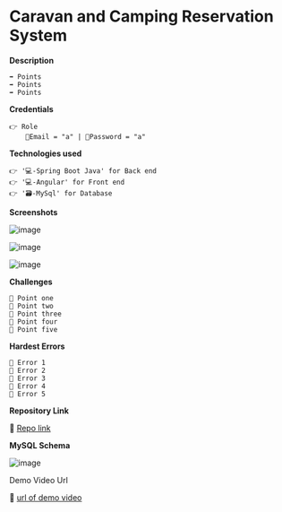 # **Caravan and Camping Reservation System**


**Description**

    ➡️ Points
    ➡️ Points
    ➡️ Points 


**Credentials**

    👉 Role 
        📧Email = "a" | 🔐Password = "a"


**Technologies used**

    👉 '💻-Spring Boot Java' for Back end
    👉 '💻-Angular' for Front end 
    👉 '🗃️-MySql' for Database 


**Screenshots**

![image](https://github.com/KarthigaGurusamy/Caravan-Camping-Reservation-System/assets/145537707/05b6407b-8e2a-4da6-9a51-3346c52c39dc)

![image](https://github.com/KarthigaGurusamy/Caravan-Camping-Reservation-System/assets/145537707/9e389411-9fd4-4b75-941b-3b77b2025b11)

![image](https://github.com/KarthigaGurusamy/Caravan-Camping-Reservation-System/assets/145537707/e6d38931-46e2-44c2-8da1-96609ec66a1e)



**Challenges**

    🔴 Point one
    🔴 Point two
    🔴 Point three
    🔴 Point four
    🔴 Point five


**Hardest Errors** 

    🚩 Error 1
    🚩 Error 2
    🚩 Error 3
    🚩 Error 4
    🚩 Error 5


**Repository Link**

🔗 [Repo link](https://github.com/KarthigaGurusamy/Caravan-Camping-Reservation-System) 


**MySQL Schema**

![image](https://github.com/KarthigaGurusamy/Caravan-Camping-Reservation-System/assets/145537707/4665601b-1cbe-45af-a2a6-178f9028e6c4)
 


Demo Video Url
  
🔗 [url of demo video](https://drive.google.com/file/d/1rLvVCXfQnxBMMVxPHV7zUvvO46Uu8abX/view?usp=sharing)
  
  
  
  

